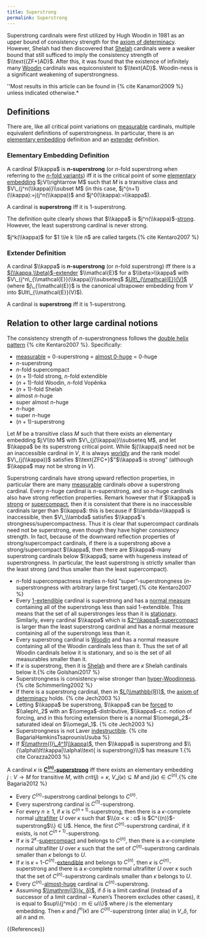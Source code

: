 ```yaml
---
title: Superstrong
permalink: Superstrong
---
```


Superstrong cardinals were first utilized by Hugh Woodin in 1981 as an upper bound of consistency strength for the [axiom of determinacy](Axiom_of_determinacy "Axiom of determinacy"). However, Shelah had then discovered that [Shelah](Shelah "Shelah") cardinals were a weaker bound that still sufficed to imply the consistency strength of $\\text{(ZF+)AD}$. After this, it was found that the existence of infinitely many [Woodin](Woodin "Woodin") cardinals was equiconsistent to $\\text{AD}$. Woodin-ness is a significant weakening of superstrongness.

''Most results in this article can be found in {% cite Kanamori2009 %} unless indicated otherwise.*

## Definitions

There are, like all critical point variations on [measurable](Measurable "Measurable") cardinals, multiple equivalent definitions of superstrongness. In particular, there is an [elementary embedding](Elementary_embedding "Elementary embedding") definition and an [extender](Extender "Extender") definition.

### Elementary Embedding Definition

A cardinal $\\kappa$ is **$n$-superstrong** (or $n$-fold superstrong when referring to the [$n$-fold variants](N-fold_variants "N-fold variants")) iff it is the critical point of some [elementary embedding](Elementary_embedding "Elementary embedding") $j:V\\rightarrow M$ such that $M$ is a transitive class and $V\_{j^n(\\kappa)}\\subset M$ (in this case, $j^{n+1}(\\kappa):=j(j^n(\\kappa))$ and $j^0(\\kappa):=\\kappa$).

A cardinal is **superstrong** iff it is $1$-superstrong.

The definition quite clearly shows that $\\kappa$ is $j^n(\\kappa)$-[strong](Strong "Strong"). However, the least superstrong cardinal is never strong.

$j^k(\\kappa)$ for $1 \\le k \\le n$ are called targets.{% cite Kentaro2007 %}

### Extender Definition

A cardinal $\\kappa$ is **$n$-superstrong** (or $n$-fold superstrong) iff there is a [$(\\kappa,\\beta)$-extender](Extender "Extender") $\\mathcal{E}$ for a $\\beta>\\kappa$ with $V\_{j^n\_{\\mathcal{E}}(\\kappa)}\\subseteq$ [$Ult\_{\\mathcal{E}}(V)$](Ultrapower "Ultrapower") (where $j\_{\\mathcal{E}}$ is the canonical ultrapower embedding from $V$ into $Ult\_{\\mathcal{E}}(V)$).

A cardinal is **superstrong** iff it is $1$-superstrong.

## Relation to other large cardinal notions

The consistency strength of $n$-superstrongness follows the [double helix pattern](N-fold_variants "N-fold variants") {% cite Kentaro2007 %}. Specifically:
-   [measurable](Measurable "Measurable") = $0$-superstrong = [almost $0$-huge](Huge "Huge") = $0$-huge
-    $n$-superstrong
-    $n$-fold supercompact
-    $(n+1)$-fold strong, $n$-fold extendible
-    $(n+1)$-fold Woodin, $n$-fold Vopěnka
-    $(n+1)$-fold Shelah
-    almost $n$-huge
-    super almost $n$-huge
-    $n$-huge
-    super $n$-huge
-    $(n+1)$-superstrong

Let $M$ be a transitive class $M$ such that there exists an elementary embedding $j:V\\to M$ with $V\_{j(\\kappa)}\\subseteq M$, and let $\\kappa$ be its superstrong critical point. While $j(\\kappa)$ need not be an inaccessible cardinal in $V$, it is always [worldly](Worldly "Worldly") and the rank model $V\_{j(\\kappa)}$ satisfies $\\text{ZFC+}$"$\\kappa$ is strong" (although $\\kappa$ may not be strong in $V$).

Superstrong cardinals have strong upward reflection properties, in particular there are many [measurable](Measurable "Measurable") cardinals *above* a superstrong cardinal. Every $n$-huge cardinal is $n$-superstrong, and so $n$-huge cardinals also have strong reflection properties. Remark however that if $\\kappa$ is [strong](Strong "Strong") or [supercompact](Supercompact "Supercompact"), then it is consistent that there is no inaccessible cardinals larger than $\\kappa$: this is because if $\\lambda>\\kappa$ is inaccessible, then $V\_\\lambda$ satisfies $\\kappa$'s strongness/supercompactness. Thus it is clear that supercompact cardinals need not be superstrong, even though they have higher consistency strength. In fact, because of the downward reflection properties of strong/supercompact cardinals, if there is a superstrong above a strong/supercompact $\\kappa$, then there are $\\kappa$-many superstrong cardinals below $\\kappa$; same with hugeness instead of superstrongness. In particular, the least superstrong is strictly smaller than the least strong (and thus smaller than the least supercompact).

-    $n$-fold supercompactness implies $n$-fold “super”-superstrongness ($n$-superstrongness with arbitrary large first target).{% cite Kentaro2007 %}
-    Every [$1$-extendible](Extendible "Extendible") cardinal is superstrong and has a [normal measure](Filter "Filter") containing all of the superstrongs less than said $1$-extendible. This means that the set of all superstronges less than it is [stationary](Stationary "Stationary"). Similarly, every cardinal $\\kappa$ which is [$2^\\kappa$-supercompact](Supercompact "Supercompact") is larger than the least superstrong cardinal and has a normal measure containing all of the superstrongs less than it.
-    Every superstrong cardinal is [Woodin](Woodin "Woodin") and has a normal measure containing all of the Woodin cardinals less than it. Thus the set of all Woodin cardinals below it is stationary, and so is the set of all measurables smaller than it.
-    If $κ$ is superstrong, then it is [Shelah](Shelah "Shelah") and there are $κ$ Shelah cardinals below it.{% cite Golshani2017 %}
-    Superstrongness is consistency-wise stronger than [hyper-Woodinness](Woodin "Woodin").{% cite Schimmerling2002 %}
-    If there is a superstrong cardinal, then in [$L(\\mathbb{R})$](Constructible_universe "Constructible universe"), the [axiom of determinacy](Axiom_of_determinacy "Axiom of determinacy") holds. {% cite Jech2003 %}
-    Letting $\\kappa$ be superstrong, $\\kappa$ can be [forced](Forcing "Forcing") to $\\aleph\_2$ with an $\\omega$-distributive, $\\kappa$-c.c. notion of forcing, and in this forcing extension there is a normal $\\omega\_2$-saturated ideal on $\\omega\_1$. {% cite Jech2003 %}
-    Superstrongness is not Laver [indestructible](Indestructible "Indestructible"). {% cite BagariaHamkinsTsaprounisUsuba %}
-    If [$\\mathrm{I}\_4^1(\\kappa)$](I4 "I4"), then $\\kappa$ is superstrong and $\\{\\alpha\\lt\\kappa|\\alpha\\text{ is superstrong}\\}$ has measure 1.{% cite Corazza2003 %}

A cardinal $κ$ is **[$C^{(n)}$-superstrong](Correct "Correct")** iff there exists an elementary embedding $j : V → M$ for transitive $M$, with $crit(j) = κ$, $V\_{j(κ)} ⊆ M$ and $j(κ) ∈ C^{(n)}$.{% cite Bagaria2012 %}
-    Every $C^{(n)}$-superstrong cardinal belongs to $C^{(n)}$.
-    Every superstrong cardinal is $C^{(1)}$-superstrong.
-    For every $n ≥ 1$, if $κ$ is $C^{(n+1)}$-superstrong, then there is a $κ$-complete normal [ultrafilter](Ultrafilter "Ultrafilter") $U$ over $κ$ such that $\\{α < κ : α$ is $C^{(n)}$-superstrong$\\} ∈ U$. Hence, the first $C^{(n)}$-superstrong cardinal, if it exists, is not $C^{(n+1)}$-superstrong.
-    If $κ$ is $2^κ$-[supercompact](Supercompact "Supercompact") and belongs to $C^{(n)}$, then there is a $κ$-complete normal ultrafilter $U$ over $κ$ such that the set of $C^{(n)}$-superstrong cardinals smaller than $κ$ belongs to $U$.
-    If $κ$ is $κ+1$-$C^{(n)}$-[extendible](Extendible "Extendible") and belongs to $C^{(n)}$, then $κ$ is $C^{(n)}$-superstrong and there is a $κ$-complete normal ultrafilter $U$ over $κ$ such that the set of $C^{(n)}$-superstrong cardinals smaller than $κ$ belongs to $U$.
-    Every $C^{(n)}$-[almost-huge](Huge "Huge") cardinal is $C^{(n)}$-superstrong.
-    Assuming [$\\mathrm{I3}(κ, δ)$](Rank_into_rank "Rank into rank"), if $δ$ is a limit cardinal (instead of a successor of a limit cardinal – Kunen’s Theorem excludes other cases), it is equal to $sup\\{j^m(κ) : m ∈ ω\\}$ where $j$ is the elementary embedding. Then $κ$ and $j^m(κ)$ are $C^{(n)}$-superstrong (inter alia) in $V\_δ$, for all $n$ and $m$.

{{References}}